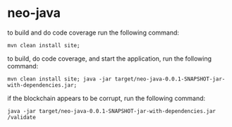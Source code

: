 # neo-java

to build and do code coverage run the following command:

```
mvn clean install site;
```

to build, do code coverage, and start the application, run the following command:

```
mvn clean install site; java -jar target/neo-java-0.0.1-SNAPSHOT-jar-with-dependencies.jar;
```

if the blockchain appears to be corrupt, run the following command:
```
java -jar target/neo-java-0.0.1-SNAPSHOT-jar-with-dependencies.jar /validate
```